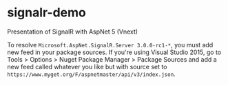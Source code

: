# signalr-demo
Presentation of SignalR with AspNet 5 (Vnext)

To resolve `Microsoft.AspNet.SignalR.Server 3.0.0-rc1-*`, you must add new feed in your package sources.
If you're using Visual Studio 2015, go to Tools > Options > Nuget Package Manager > Package Sources and add a new feed called whatever you like but with source set to `https://www.myget.org/F/aspnetmaster/api/v3/index.json`.


